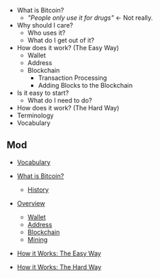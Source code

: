 * What is Bitcoin?
	* _"People only use it for drugs"_ <- Not really.
* Why should I care?
	* Who uses it?
	* What do I get out of it?
* How does it work? (The Easy Way)
	* Wallet
 	* Address
	* Blockchain
		* Transaction Processing
		* Adding Blocks to the Blockchain
* Is it easy to start?
	* What do I need to do?
* How does it work? (The Hard Way)
* Terminology
* Vocabulary

Mod
---

* [Vocabulary]()
* [What is Bitcoin?]()
	* [History]()
* [Overview]()
	* [Wallet]()
	* [Address]()
	* [Blockchain]()
	* [Mining]()

* [How it Works: The Easy Way]()
* [How it Works: The Hard Way]()